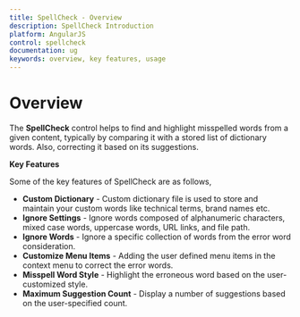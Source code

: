 ```yaml
---
title: SpellCheck - Overview
description: SpellCheck Introduction
platform: AngularJS
control: spellcheck
documentation: ug
keywords: overview, key features, usage
---
```

# Overview

The **SpellCheck** control helps to find and highlight misspelled words from a given content, typically by comparing it with a stored list of dictionary words. Also, correcting it based on its suggestions.

**Key Features**

Some of the key features of SpellCheck are as follows, 

*   **Custom Dictionary** - Custom dictionary file is used to store and maintain your custom words like technical terms, brand names etc.
*	**Ignore Settings** - Ignore words composed of alphanumeric characters, mixed case words, uppercase words, URL links, and file path.
*	**Ignore Words** - Ignore a specific collection of words from the error word consideration.
*   **Customize Menu Items** - Adding the user defined menu items in the context menu to correct the error words.
*	**Misspell Word Style** - Highlight the erroneous word based on the user-customized style.
*	**Maximum Suggestion Count** - Display a number of suggestions based on the user-specified count.